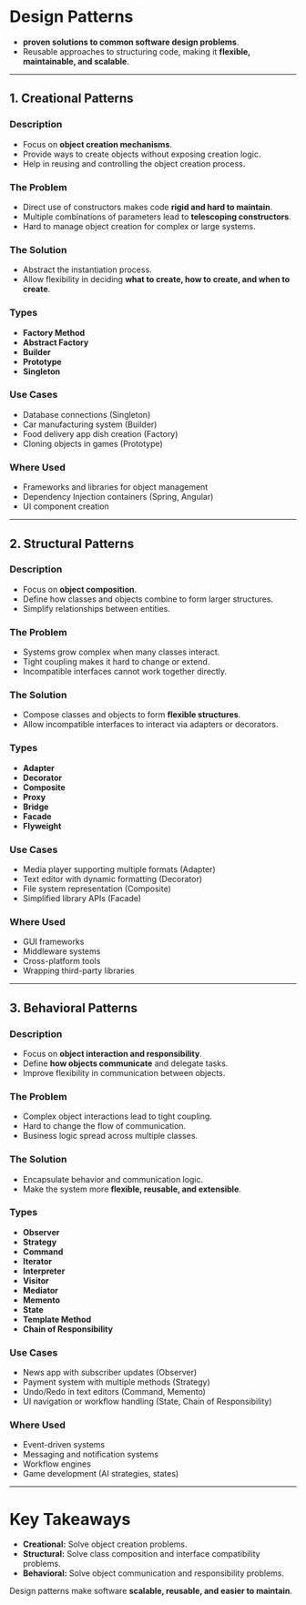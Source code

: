 # Design Patterns

- **proven solutions to common software design problems**. 
- Reusable approaches to structuring code, making it **flexible, maintainable, and scalable**.

---

## 1. Creational Patterns
### Description
- Focus on **object creation mechanisms**.
- Provide ways to create objects without exposing creation logic.
- Help in reusing and controlling the object creation process.

### The Problem
- Direct use of constructors makes code **rigid and hard to maintain**.
- Multiple combinations of parameters lead to **telescoping constructors**.
- Hard to manage object creation for complex or large systems.

### The Solution
- Abstract the instantiation process.
- Allow flexibility in deciding **what to create, how to create, and when to create**.

### Types
- **Factory Method**
- **Abstract Factory**
- **Builder**
- **Prototype**
- **Singleton**

### Use Cases
- Database connections (Singleton)
- Car manufacturing system (Builder)
- Food delivery app dish creation (Factory)
- Cloning objects in games (Prototype)

### Where Used
- Frameworks and libraries for object management
- Dependency Injection containers (Spring, Angular)
- UI component creation

---

## 2. Structural Patterns
### Description
- Focus on **object composition**.
- Define how classes and objects combine to form larger structures.
- Simplify relationships between entities.

### The Problem
- Systems grow complex when many classes interact.
- Tight coupling makes it hard to change or extend.
- Incompatible interfaces cannot work together directly.

### The Solution
- Compose classes and objects to form **flexible structures**.
- Allow incompatible interfaces to interact via adapters or decorators.

### Types
- **Adapter**
- **Decorator**
- **Composite**
- **Proxy**
- **Bridge**
- **Facade**
- **Flyweight**

### Use Cases
- Media player supporting multiple formats (Adapter)
- Text editor with dynamic formatting (Decorator)
- File system representation (Composite)
- Simplified library APIs (Facade)

### Where Used
- GUI frameworks
- Middleware systems
- Cross-platform tools
- Wrapping third-party libraries

---

## 3. Behavioral Patterns
### Description
- Focus on **object interaction and responsibility**.
- Define **how objects communicate** and delegate tasks.
- Improve flexibility in communication between objects.

### The Problem
- Complex object interactions lead to tight coupling.
- Hard to change the flow of communication.
- Business logic spread across multiple classes.

### The Solution
- Encapsulate behavior and communication logic.
- Make the system more **flexible, reusable, and extensible**.

### Types
- **Observer**
- **Strategy**
- **Command**
- **Iterator**
- **Interpreter**
- **Visitor**
- **Mediator**
- **Memento**
- **State**
- **Template Method**
- **Chain of Responsibility**

### Use Cases
- News app with subscriber updates (Observer)
- Payment system with multiple methods (Strategy)
- Undo/Redo in text editors (Command, Memento)
- UI navigation or workflow handling (State, Chain of Responsibility)

### Where Used
- Event-driven systems
- Messaging and notification systems
- Workflow engines
- Game development (AI strategies, states)

---

# Key Takeaways
- **Creational:** Solve object creation problems.  
- **Structural:** Solve class composition and interface compatibility problems.  
- **Behavioral:** Solve object communication and responsibility problems.  

Design patterns make software **scalable, reusable, and easier to maintain**.

